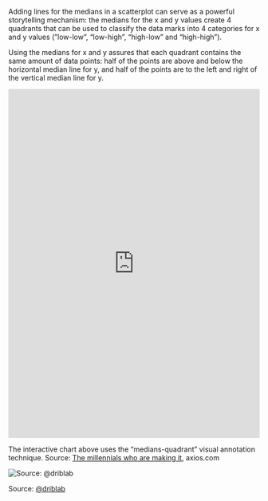 Adding lines for the medians in a scatterplot can serve as a powerful storytelling mechanism: the medians for the x and y values create 4 quadrants that can be used to classify the data marks into 4 categories for x and y values (”low-low”, “low-high”, “high-low” and “high-high”).

Using the medians for x and y assures that each quadrant contains the same amount of data points: half of the points are above and below the horizontal median line for y, and half of the points are to the left and right of the vertical median line for y.

<iframe src='https://graphics.axios.com/2019-04-06-occupation-demographics/index.html' width='100%' height='700px' style='border: none;'></iframe>

The interactive chart above uses the “medians-quadrant” visual annotation technique. Source: [The millennials who are making it](https://www.axios.com/the-oldest-and-youngest-jobs-in-the-us-millennials-d9738704-4c84-4208-8f15-8d997db170ac.html), axios.com

![Source: [@driblab](https://twitter.com/driblab/status/1224387280271544322) ](A%20deep%20dive%20into%20scatter%20plots%20447afd31ef0d4b0a887b000d2b360f95/median-scatterplot-driblab.jpg)

Source: [@driblab](https://twitter.com/driblab/status/1224387280271544322) 